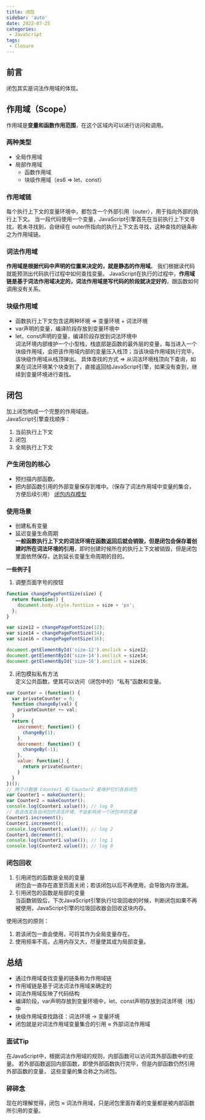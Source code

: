 ```yaml
---
title: 闭包
sidebar: 'auto'
date: 2022-07-25
categories:
 - JavaScript
tags:
 - Closure
---
```


## 前言
闭包其实是词法作用域的体现。

## 作用域（Scope）
作用域是**变量和函数作用范围**，在这个区域内可以进行访问和调用。

### 两种类型
- 全局作用域
- 局部作用域
  * 函数作用域
  * 块级作用域（es6 => let、const）

### 作用域链
每个执行上下文的变量环境中，都包含一个外部引用（outer），用于指向外部的执行上下文。
当一段代码使用一个变量，JavaScript引擎首先在当前执行上下文寻找，若未寻找到，会继续在
outer所指向的执行上下文去寻找，这种查找的链条称之为作用域链。

### 词法作用域
**作用域是根据代码中声明的位置来决定的，就是静态的作用域**。
我们根据读代码就能预测出代码执行过程中如何查找变量。
JavaScript在执行的过程中，**作用域链是基于词法作用域决定的，词法作用域是写代码的阶段就决定好的**，跟函数如何调用没有关系。

### 块级作用域
- 函数执行上下文包含这两种环境 => 变量环境 + 词法环境
- var声明的变量，编译阶段存放到变量环境中
- let、const声明的变量，编译阶段存放到词法环境中<br/>
词法环境内部维护一个小型栈，栈底部是函数的最外层的变量，每当进入一个块级作用域，会把该作用域内部的变量压入栈顶；当该块级作用域执行完毕，该块级作用域从栈顶弹出。
具体查找的方式 => 从词法环境栈顶向下查询，如果在词法环境某个块查到了，直接返回给JavaScript引擎，如果没有查到，继续到变量环境进行查找。

## 闭包
加上闭包构成一个完整的作用域链。<br/>
JavaScript引擎查找顺序：
1. 当前执行上下文
2. 闭包
3. 全局执行上下文

### 产生闭包的核心
* 预扫描内部函数。
* 把内部函数引用的外部变量保存到堆中。（保存了词法作用域中变量的集合，方便后续引用）
[闭包内存模型](./stack-heap-store.html#闭包的内存模型)

### 使用场景
* 创建私有变量
* 延迟变量生命周期<br/>
  **一般函数执行上下文的词法环境在函数返回后就会销毁，但是闭包会保存着创建时所在词法环境的引用**，即时创建时候所在的执行上下文被销毁，但是闭包里面依然保存，达到延长变量生命周期的目的。

**一些例子**🌰<br/>
1. 调整页面字号的按钮
```js
function changePageFontSize(size) {
  return function() {
    document.body.style.fontSize = size + 'px';
  };
}

var size12 = changePageFontSize(12);
var size14 = changePageFontSize(14);
var size16 = changePageFontSize(16);

document.getElementById('size-12').onclick = size12;
document.getElementById('size-14').onclick = size14;
document.getElementById('size-16').onclick = size16;
```
2. 闭包模拟私有方法<br/>
   定义公共函数，使其可以访问（闭包中的）“私有”函数和变量。
```js
var Counter = (function() {
  var privateCounter = 0;
  function changeBy(val) {
    privateCounter += val;
  }
  return {
    increment: function() {
      changeBy(1);
    },
    decrement: function() {
      changeBy(-1);
    },
    value: function() {
      return privateCounter;
    }
  }
})();
// 两个计数器 Counter1 和 Counter2 是维护它们各自闭包
var Counter1 = makeCounter();
var Counter2 = makeCounter();
console.log(Counter1.value()); // log 0
// 各自改变各自闭包的词法环境，不会影响另一个闭包中的变量
Counter1.increment();
Counter1.increment();
console.log(Counter1.value()); // log 2
Counter1.decrement();
console.log(Counter1.value()); // log 1
console.log(Counter2.value()); // log 0
```
### 闭包回收
1. 引用闭包的函数是全局的变量<br/>
   闭包会一直存在直至页面关闭；若该闭包以后不再使用，会导致内存泄漏。
2. 引用闭包的函数是局部的变量<br/>
   当函数销毁后，下次JavaScript引擎执行垃圾回收的时候，判断闭包如果不再被使用，JavaScript引擎的垃圾回收器会回收这块内存。<br/>

使用闭包的原则：
1. 若该闭包一直会使用，可将其作为全局变量存在。
2. 使用频率不高，占用内存又大，尽量使其成为局部变量。

## 总结
* 通过作用域查找变量的链条称为作用域链
* 作用域链是基于词法词法作用域来确定的
* 词法作用域反映了代码结构
* 编译阶段，var声明存放到变量环境中，let、const声明存放到词法环境（栈）中
* 块级作用域查找路径：词法环境 -> 变量环境
* 闭包就是对词法作用域变量集合的引用 ≈ 外部词法作用域
### 面试Tip
在JavaScript中，根据词法作用域的规则，内部函数可以访问其外部函数中的变量。
若外部函数返回内部函数，即使外部函数执行完毕，但是内部函数仍然引用外部函数的变量，
这些变量的集合称之为闭包。
### 碎碎念
现在的理解觉得，闭包 ≈ 词法作用域，只是闭包里面存着的变量都是被内部函数所引用的变量。
